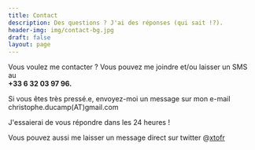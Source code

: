 ```yaml
---
title: Contact
description: Des questions ? J'ai des réponses (qui sait !?).
header-img: img/contact-bg.jpg
draft: false
layout: page
---
```


Vous voulez me contacter ? Vous pouvez me joindre et/ou laisser un SMS au <br><strong>+33 6 32 03 97 96.</strong>

Si vous êtes très pressé.e, envoyez-moi un message sur mon e-mail christophe.ducamp(AT)gmail.com

J'essaierai de vous répondre dans les 24 heures !

Vous pouvez aussi me laisser un message direct sur twitter @[xtofr](https://twitter.com/xtof_fr) 